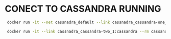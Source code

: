 # CONECT TO CASSANDRA RUNNING

```bash
 docker run -it --net cassnadra_default --link cassnadra_cassandra-one_1:cassandra --rm cassandra:3.9 sh -c 'exec cqlsh "$CASSANDRA_PORT_9042_TCP_ADDR"'
```

```bash
 docker run -it --link cassnadra_cassandra-two_1:cassandra --rm cassandra sh -c 'exec cqlsh "$CASSANDRA_PORT_9042_TCP_ADDR"'
```